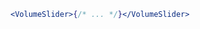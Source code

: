 <script>
import Docs from '../_Docs.md';
</script>

<Docs>

```jsx copy|slot=usage
<VolumeSlider>{/* ... */}</VolumeSlider>
```

</Docs>
